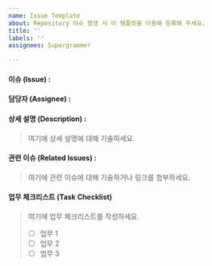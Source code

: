 ```yaml
---
name: Issue Template
about: Repository 이슈 발생 시 이 템플릿을 이용해 등록해 주세요.
title: ''
labels: ''
assignees: Supergrammer

---
```


#### 이슈 (Issue) :

#### 담당자 (Assignee) :

#### 상세 설명 (Description) :

> 여기에 상세 설명에 대해 기술하세요.

#### 관련 이슈 (Related Issues) :

> 여기에 관련 이슈에 대해 기술하거나 링크를 첨부하세요.

#### 업무 체크리스트 (Task Checklist)

> 여기에 업무 체크리스트를 작성하세요.
>
> - [ ] 업무 1
> - [ ] 업무 2
> - [ ] 업무 3
